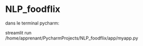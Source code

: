# NLP_foodflix

dans le terminal pycharm:

streamlit run /home/apprenant/PycharmProjects/NLP_foodflix/app/myapp.py
